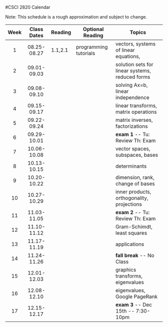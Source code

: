 #CSCI 2820 Calendar

Note: This schedule is a rough approximation and subject to change.

| Week  | Class Dates  | Reading     |    Optional Reading   |                Topics                                 |
|:-----:|:------------:| ------------| ----------------------|-------------------------------------------------------|
|   1   | 08.25-08.27  | 1.1,2.1     | programming tutorials | vectors, systems of linear equations,                 |
|   2   | 09.01-09.03  |             |                       | solution sets for linear systems, reduced forms       |
|   3   | 09.08-09.10  |             |                       | solving Ax=b, linear independence                     |
|   4   | 09.15-09.17  |             |                       | linear transforms, matrix operations                  |
|   5   | 09.22-09.24  |             |                       | matrix inverses, factorizations                       |
|   6   | 09.29-10.01  |             |                       | **exam 1** -- Tu: Review Th: Exam                     |
|   7   | 10.06-10.08  |             |                       | vector spaces, subspaces, bases                       |
|   8   | 10.13-10.15  |             |                       | determinants                                          |
|   9   | 10.20-10.22  |             |                       | dimension, rank, change of bases                      |
|  10   | 10.27-10.29  |             |                       | inner products, orthogonality, projections            |
|  11   | 11.03-11.05  |             |                       | **exam 2** -- Tu: Review Th: Exam                     |
|  12   | 11.10-11.12  |             |                       | Gram-Schimdt, least squares                           |
|  13   | 11.17-11.19  |             |                       | applications                                          |
|  14   | 11.24-11.26  |             |                       | **fall break** -- No Class                            |
|  15   | 12.01-12.03  |             |                       | graphics transforms, eigenvalues                      |
|  16   | 12.08-12.10  |             |                       | eigenvalues, Google PageRank                          |
|  17   | 12.15-12.17  |             |                       | **exam 3** -- Dec 15th -- 7:30-10pm                   |
